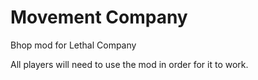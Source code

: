 # Movement Company
Bhop mod for Lethal Company

All players will need to use the mod in order for it to work.

